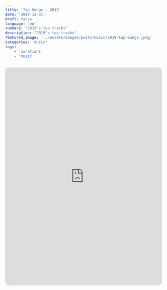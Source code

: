 ```yaml
---
title: 'Top Songs - 2019'
date: '2019-12-31'
draft: false
language: 'en'
summary: "2019's top tracks"
description: "2019's top tracks"
featured_image: '../assets/images/posts/music/2019-top-songs.jpeg'
categories: 'music'
tags:
    - 'curations'
    - 'music'
---
```

<!-- @format -->
<iframe
    style="border-radius:12px"
    src="https://open.spotify.com/embed/playlist/37i9dQZF1EtpG7TfKlyCmr"
    width="100%"
    height="700"
    frameBorder="0"
    allowfullscreen=""
    allow="
        autoplay;
        clipboard-write;
        encrypted-media;
        fullscreen;
        picture-in-picture
        "
    loading="lazy"
    ></iframe>
